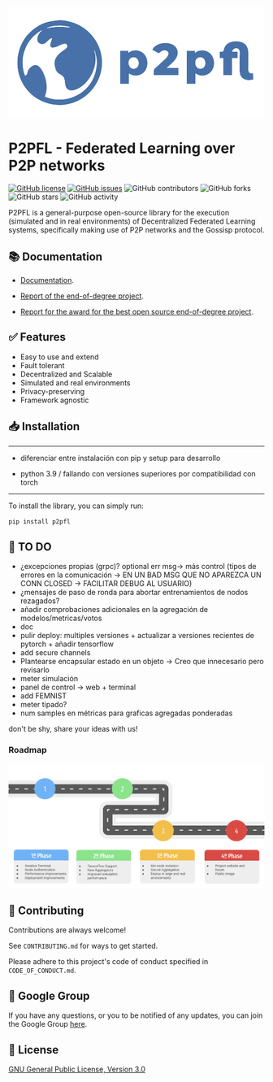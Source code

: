 ![GitHub Logo](other/logo.png)

# P2PFL - Federated Learning over P2P networks

[![GitHub license](https://img.shields.io/github/license/pguijas/federated_learning_p2p)](https://github.com/pguijas/federated_learning_p2p/blob/main/LICENSE.md)
[![GitHub issues](https://img.shields.io/github/issues/pguijas/federated_learning_p2p)](https://github.com/pguijas/federated_learning_p2p/issues)
![GitHub contributors](https://img.shields.io/github/contributors/pguijas/federated_learning_p2p)
![GitHub forks](https://img.shields.io/github/forks/pguijas/federated_learning_p2p)
![GitHub stars](https://img.shields.io/github/stars/pguijas/federated_learning_p2p)
![GitHub activity](https://img.shields.io/github/commit-activity/m/pguijas/federated_learning_p2p)

P2PFL is a general-purpose open-source library for the execution (simulated and in real environments) of Decentralized Federated Learning systems, specifically making use of P2P networks and the Gossisp protocol.

## 📚 Documentation

- [Documentation](https://pguijas.github.io/federated_learning_p2p/).

- [Report of the end-of-degree project](other/memoria.pdf).

- [Report for the award for the best open source end-of-degree project](other/memoria-open-source.pdf).

## ✅ Features

- Easy to use and extend
- Fault tolerant
- Decentralized and Scalable
- Simulated and real environments
- Privacy-preserving
- Framework agnostic

## 📥 Installation

---

- diferenciar entre instalación con pip y setup para desarrollo

- python 3.9 / fallando con versiones superiores por compatibilidad con torch

---

To install the library, you can simply run:

```bash
pip install p2pfl
```

## 🚀 TO DO

- ¿excepciones propias (grpc)? optional err msg-> más control (tipos de errores en la comunicación -> EN UN BAD MSG QUE NO APAREZCA UN CONN CLOSED -> FACILITAR DEBUG AL USUARIO)
- ¿mensajes de paso de ronda para abortar entrenamientos de nodos rezagados?
- añadir comprobaciones adicionales en la agregación de modelos/metricas/votos
- doc
- pulir deploy: multiples versiones + actualizar a versiones recientes de pytorch + añadir tensorflow
- add secure channels
- Plantearse encapsular estado en un objeto -> Creo que innecesario pero revisarlo
- meter simulación
- panel de control -> web + terminal
- add FEMNIST
- meter tipado?
- num samples en métricas para graficas agregadas ponderadas

don't be shy, share your ideas with us!

### Roadmap

![Roadmap](other/roadmap.png)

## 👫 Contributing

Contributions are always welcome!

See `CONTRIBUTING.md` for ways to get started.

Please adhere to this project's code of conduct specified in `CODE_OF_CONDUCT.md`.

## 💬 Google Group

If you have any questions, or you to be notified of any updates, you can join the Google Group [here](https://groups.google.com/g/p2pfl).

## 📜 License

[GNU General Public License, Version 3.0](https://www.gnu.org/licenses/gpl-3.0.en.html)